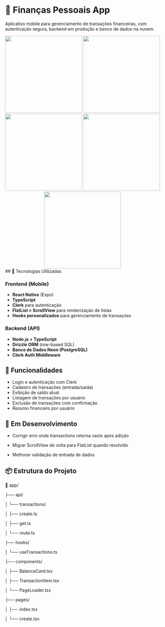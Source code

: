 # 💸 Finanças Pessoais App

Aplicativo mobile para gerenciamento de transações financeiras, com autenticação segura, backend em produção e banco de dados na nuvem.

<div align="center">
<img src="https://github.com/user-attachments/assets/14d4a2f5-da15-4d34-92e8-6bd8b9a25a42" width="250px"/>
<img src="https://github.com/user-attachments/assets/b7f5cd02-1cbe-4677-ac01-f23d57ee25f2" width="250px"/>
<img src="https://github.com/user-attachments/assets/ae8ce870-a486-4af1-bb96-d32701bec07e" width="250px"/>
<img src="https://github.com/user-attachments/assets/abcd70f2-da95-4534-b38f-f6cd5f528b46" width="250px"/>
<img src="https://github.com/user-attachments/assets/60fedb23-1e82-46d0-8f76-c1e11ace97ff" width="250px"/>
</div>
## 📱 Tecnologias Utilizadas

### Frontend (Mobile)
- **React Native** (Expo)
- **TypeScript**
- **Clerk** para autenticação
- **FlatList** e **ScrollView** para renderização de listas
- **Hooks personalizados** para gerenciamento de transações

### Backend (API)
- **Node.js + TypeScript**
- **Drizzle ORM** (row-based SQL)
- **Banco de Dados Neon (PostgreSQL)**
- **Clerk Auth Middleware**

## 🔐 Funcionalidades

- Login e autenticação com Clerk
- Cadastro de transações (entrada/saída)
- Exibição de saldo atual
- Listagem de transações por usuário
- Exclusão de transações com confirmação
- Resumo financeiro por usuário

##  🐞 Em Desenvolvimento

- Corrigir erro onde transactions retorna vazio após adição

- Migrar ScrollView de volta para FlatList quando resolvido

- Melhorar validação de entrada de dados

## 📦 Estrutura do Projeto

📁 app/

├── api/

│ └── transactions/

│ ├── create.ts

│ ├── get.ts

│ └── route.ts

├── hooks/

│ └── useTransactions.ts

├── components/

│ ├── BalanceCard.tsx

│ ├── TransactionItem.tsx

│ └── PageLoader.tsx

├── pages/

│ ├── index.tsx

│ └── create.tsx
